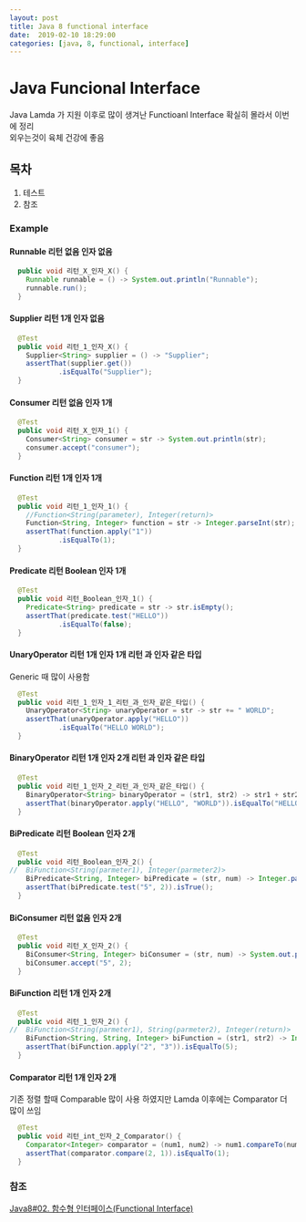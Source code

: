 ```yaml
---
layout: post
title: Java 8 functional interface
date:  2019-02-10 18:29:00 
categories: [java, 8, functional, interface]
---
```

# Java Funcional Interface

Java Lamda 가 지원 이후로 많이 생겨난 Functioanl Interface 확실히 몰라서 이번에 정리  
외우는것이 육체 건강에 좋음  

## 목차

1. 테스트
2. 참조

### Example

#### Runnable 리턴 없음 인자 없음

```java
  public void 리턴_X_인자_X() {
    Runnable runnable = () -> System.out.println("Runnable");
    runnable.run();
  }
```

#### Supplier 리턴 1개 인자 없음

```java
  @Test
  public void 리턴_1_인자_X() {
    Supplier<String> supplier = () -> "Supplier";
    assertThat(supplier.get())
            .isEqualTo("Supplier");
  }
```

#### Consumer 리턴 없음 인자 1개

```java
  @Test
  public void 리턴_X_인자_1() {
    Consumer<String> consumer = str -> System.out.println(str);
    consumer.accept("consumer");
  }
```

#### Function 리턴 1개 인자 1개

```java
  @Test
  public void 리턴_1_인자_1() {
    //Function<String(parameter), Integer(return)>
    Function<String, Integer> function = str -> Integer.parseInt(str);
    assertThat(function.apply("1"))
            .isEqualTo(1);
  }
```

#### Predicate 리턴 Boolean 인자 1개

```java
  @Test
  public void 리턴_Boolean_인자_1() {
    Predicate<String> predicate = str -> str.isEmpty();
    assertThat(predicate.test("HELLO"))
            .isEqualTo(false);
  }
```

#### UnaryOperator 리턴 1개 인자 1개 리턴 과 인자 같은 타입

Generic 때 많이 사용함

```java
  @Test
  public void 리턴_1_인자_1_리턴_과_인자_같은_타입() {
    UnaryOperator<String> unaryOperator = str -> str += " WORLD";
    assertThat(unaryOperator.apply("HELLO"))
            .isEqualTo("HELLO WORLD");
  }
```

#### BinaryOperator 리턴 1개 인자 2개 리턴 과 인자 같은 타입

```java
  @Test
  public void 리턴_1_인자_2_리턴_과_인자_같은_타입() {
    BinaryOperator<String> binaryOperator = (str1, str2) -> str1 + str2;
    assertThat(binaryOperator.apply("HELLO", "WORLD")).isEqualTo("HELLOWORLD");
  }
```

#### BiPredicate 리턴 Boolean 인자 2개

```java
  @Test
  public void 리턴_Boolean_인자_2() {
//  BiFunction<String(parmeter1), Integer(parmeter2)>
    BiPredicate<String, Integer> biPredicate = (str, num) -> Integer.parseInt(str) > num;
    assertThat(biPredicate.test("5", 2)).isTrue();
  }
```

#### BiConsumer 리턴 없음 인자 2개

```java
  @Test
  public void 리턴_X_인자_2() {
    BiConsumer<String, Integer> biConsumer = (str, num) -> System.out.println(Integer.parseInt(str) + num);
    biConsumer.accept("5", 2);
  }
```

#### BiFunction 리턴 1개 인자 2개

```java
  @Test
  public void 리턴_1_인자_2() {
//  BiFunction<String(parmeter1), String(parmeter2), Integer(return)>
    BiFunction<String, String, Integer> biFunction = (str1, str2) -> Integer.parseInt(str1) + Integer.parseInt(str2);
    assertThat(biFunction.apply("2", "3")).isEqualTo(5);
  }
```

#### Comparator 리턴 1개 인자 2개

기존 정렬 할때 Comparable 많이 사용 하였지만 Lamda 이후에는 Comparator 더 많이 쓰임

```java
  @Test
  public void 리턴_int_인자_2_Comparator() {
    Comparator<Integer> comparator = (num1, num2) -> num1.compareTo(num2);
    assertThat(comparator.compare(2, 1)).isEqualTo(1);
  }
```

### 참조

[Java8#02. 함수형 인터페이스(Functional Interface)](https://multifrontgarden.tistory.com/125)